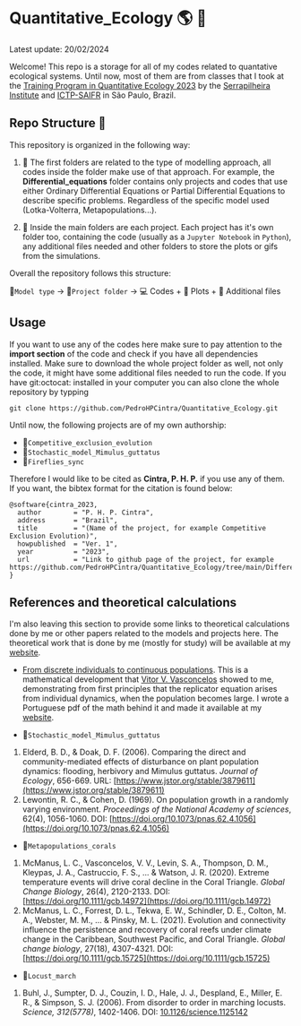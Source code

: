 # Quantitative_Ecology :earth_americas: :monocle_face:

Latest update: 20/02/2024

Welcome! This repo is a storage for all of my codes related to quantative ecological systems. Until now, most of them are from classes that I took at the [Training Program in Quantitative Ecology 2023](https://www.ictp-saifr.org/qecoprogram/) by the [Serrapilheira Institute](https://serrapilheira.org/) and [ICTP-SAIFR](https://www.ictp-saifr.org/) in São Paulo, Brazil.

## Repo Structure :file_folder:

This repository is organized in the following way:

1. :file_folder: The first folders are related to the type of modelling approach, all codes inside the folder make use of that approach. For example, the **Differential_equations** folder contains only projects and codes that use either Ordinary Differential Equations or Partial Differential Equations to describe specific problems. Regardless of the specific model used (Lotka-Volterra, Metapopulations...).

2. :file_folder: Inside the main folders are each project. Each project has it's own folder too, containing the code (usually as a ```Jupyter Notebook``` in ```Python```), any additional files needed and other folders to store the plots or gifs from the simulations.

Overall the repository follows this structure:

:open_file_folder:```Model type``` $\rightarrow$ :open_file_folder:```Project folder``` $\rightarrow$ :computer: Codes + :open_file_folder: Plots + :paperclip: Additional files

## Usage

If you want to use any of the codes here make sure to pay attention to the **import section** of the code and check if you have all dependencies installed. Make sure to download the whole project folder as well, not only the code, it might have some additional files needed to run the code. If you have git:octocat: installed in your computer you can also clone the whole repository by typping

```git clone https://github.com/PedroHPCintra/Quantitative_Ecology.git```

Until now, the following projects are of my own authorship:

- :file_folder:```Competitive_exclusion_evolution```
- :file_folder:```Stochastic_model_Mimulus_guttatus```
- :file_folder:```Fireflies_sync```

Therefore I would like to be cited as **Cintra, P. H. P.** if you use any of them. If you want, the bibtex format for the citation is found below:
```
@software{cintra_2023,
  author        = "P. H. P. Cintra",
  address       = "Brazil",
  title         = "(Name of the project, for example Competitive Exclusion Evolution)",
  howpublished  = "Ver. 1",
  year          = "2023",
  url           = "Link to github page of the project, for example https://github.com/PedroHPCintra/Quantitative_Ecology/tree/main/Differential_equations/Competitive_exclusion_evolution"
}
```

## References and theoretical calculations

I'm also leaving this section to provide some links to theoretical calculations done by me or other papers related to the models and projects here. The theoretical work that is done by me (mostly for study) will be available at my [website](https://sites.google.com/view/pedrocintra).

- [From discrete individuals to continuous populations](https://pedrohpcintra.github.io/assets/pdf/Class-note-de-individuos-a-populacoes.pdf). This is a mathematical development that [Vitor V. Vasconcelos](https://vvvasconcelos.github.io/) showed to me, demonstrating from first principles that the replicator equation arises from individual dynamics, when the population becomes large. I wrote a Portuguese pdf of the math behind it and made it available at my [website](https://sites.google.com/view/pedrocintra).

- :file_folder:```Stochastic_model_Mimulus_guttatus```
1. Elderd, B. D., & Doak, D. F. (2006). Comparing the direct and community-mediated effects of disturbance on plant population dynamics: flooding, herbivory and Mimulus guttatus. _Journal of Ecology_, 656-669. URL: [https://www.jstor.org/stable/3879611](https://www.jstor.org/stable/3879611)
2. Lewontin, R. C., & Cohen, D. (1969). On population growth in a randomly varying environment. _Proceedings of the National Academy of sciences_, 62(4), 1056-1060. DOI: [https://doi.org/10.1073/pnas.62.4.1056](https://doi.org/10.1073/pnas.62.4.1056)

- :file_folder:```Metapopulations_corals```
1. McManus, L. C., Vasconcelos, V. V., Levin, S. A., Thompson, D. M., Kleypas, J. A., Castruccio, F. S., ... & Watson, J. R. (2020). Extreme temperature events will drive coral decline in the Coral Triangle. _Global Change Biology_, 26(4), 2120-2133. DOI: [https://doi.org/10.1111/gcb.14972](https://doi.org/10.1111/gcb.14972)
2. McManus, L. C., Forrest, D. L., Tekwa, E. W., Schindler, D. E., Colton, M. A., Webster, M. M., ... & Pinsky, M. L. (2021). Evolution and connectivity influence the persistence and recovery of coral reefs under climate change in the Caribbean, Southwest Pacific, and Coral Triangle. _Global change biology_, 27(18), 4307-4321. DOI: [https://doi.org/10.1111/gcb.15725](https://doi.org/10.1111/gcb.15725)

- :file_folder:```Locust_march```
1. Buhl, J., Sumpter, D. J., Couzin, I. D., Hale, J. J., Despland, E., Miller, E. R., & Simpson, S. J. (2006). From disorder to order in marching locusts. _Science, 312(5778)_, 1402-1406. DOI: [10.1126/science.1125142](https://doi.org/10.1126/science.1125142)
